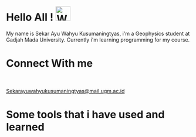 # Hello All ! <img src="https://raw.githubusercontent.com/Tarikul-Islam-Anik/Animated-Fluent-Emojis/master/Emojis/Hand%20gestures/Waving%20Hand%20Medium-Light%20Skin%20Tone.png" alt="Waving Hand Medium-Light Skin Tone" width="40" height="40" />

My name is Sekar Ayu Wahyu Kusumaningtyas, i'm a Geophysics student at Gadjah Mada University. Currently i'm learning programming for my course.

# Connect With me
[![<Gmail>](https://img.shields.io/badge/Gmail-4db8ff?style=for-the-badge&logo=Gmail&logoColor=white)]() 
[![<Linkedin>](https://img.shields.io/badge/Linked_in-0099ff?style=for-the-badge&logo=Linkedin&logoColor=white)](www.linkedin.com/in/sekar-ayu-wahyu-kusumaningtyas-1a64a4273)
[![<discord>](https://img.shields.io/badge/Discord-006bb3?style=for-the-badge&logo=discord&logoColor=white)]() 
[![<Instagram>](https://img.shields.io/badge/Instagram-003d66?style=for-the-badge&logo=Instagram&logoColor=white)](https://instagram.com/skarru?igshid=OGQ5ZDc2ODk2ZA==) 



Sekarayuwahyukusumaningtyas@mail.ugm.ac.id

# Some tools that i have used and learned